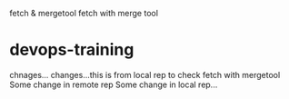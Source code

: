 fetch & mergetool
fetch with merge tool
# devops-training ## 
chnages...
changes...this is from local rep to check fetch with mergetool
Some change in remote rep
Some change in local  rep...




